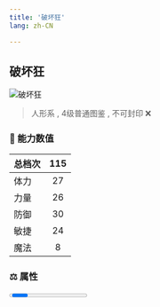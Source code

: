 ```yaml
---
title: '破坏狂'
lang: zh-CN

---
```


<RouterBack />

## 破坏狂

![破坏狂](https://user-images.githubusercontent.com/78347270/115960080-404ec880-a54a-11eb-8488-5600f62f6c93.gif) 

> 人形系 , 4级普通图鉴<Card /> , 不可封印 :x:


### 💪 能力数值

| 总档次       | 115            |
| :----------- |:-------------:|
| 体力      | 27   <Stars :number="2.5" />  |
| 力量      | 26   <Stars :number="2.5" />  |
| 防御      | 30   <Stars :number="3" />  | 
| 敏捷      | 24  <Stars :number="2.5" />  | 
| 魔法      | 8  <Stars :number="1" />   | 


### ⚖️ 属性


<Progress earth :number="5" />

<Progress water :number="5" />

<Progress fire :number="0" />

<Progress wind :number="0" />

### ✨ 技能栏 <Strong>7个</Strong>

- 攻击
- 防御

### 👶 1级出现点

- 无